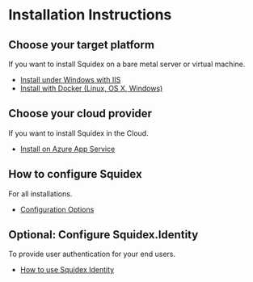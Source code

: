 # Installation Instructions

## Choose your target platform

If you want to install Squidex on a bare metal server or virtual machine.

* [Install under Windows with IIS](install-windows-iis.md)
* [Install with Docker \(Linux, OS X, Windows\)](install-docker.md)

## Choose your cloud provider

If you want to install Squidex in the Cloud.

* [Install on Azure App Service](install-azure.md)

## How to configure Squidex

For all installations.

* [Configuration Options](configuration.md)

## Optional: Configure Squidex.Identity

To provide user authentication for your end users.

* [How to use Squidex Identity](https://github.com/Squidex/squidex-docs2/tree/8d35c365b74878aa247c2d0b90867aceea77df1b/01-getting-started/identity/use-squidex-identity.md)

